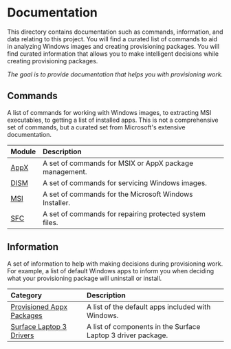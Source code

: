 # Documentation

This directory contains documentation such as commands, information, and data relating to this project.
You will find a curated list of commands to aid in analyzing Windows images and creating provisioning packages.
You will find curated information that allows you to make intelligent decisions while creating provisioning packages.

*The goal is to provide documentation that helps you with provisioning work.*

## Commands

A list of commands for working with Windows images, to extracting MSI executables, to getting a list of installed apps.
This is not a comprehensive set of commands, but a curated set from Microsoft's extensive documentation.

| Module          | Description                                             |
|:----------------|:--------------------------------------------------------|
| [AppX](appx.md) | A set of commands for MSIX or AppX package management.  |
| [DISM](dism.md) | A set of commands for servicing Windows images.         |
| [MSI](msi.md)   | A set of commands for the Microsoft Windows Installer.  |
| [SFC](sfc.md)   | A set of commands for repairing protected system files. |

## Information

A set of information to help with making decisions during provisioning work.
For example, a list of default Windows apps to inform you when deciding what your provisioning package will uninstall or install.

| Category                                               | Description                                                  |
|:-------------------------------------------------------|:-------------------------------------------------------------|
| [Provisioned Appx Packages](provisioned-appx-packages) | A list of the default apps included with Windows.            |
| [Surface Laptop 3 Drivers](surface-laptop-3)           | A list of components in the Surface Laptop 3 driver package. |